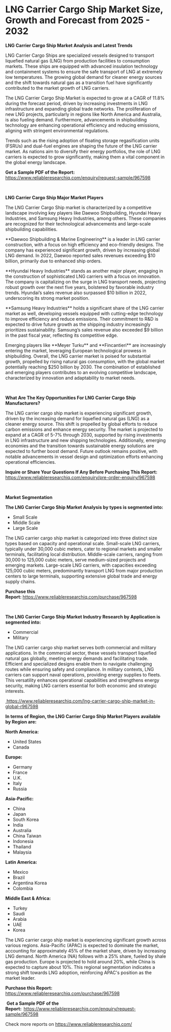 <p><h1>LNG Carrier Cargo Ship Market Size, Growth and Forecast from 2025 - 2032</h1></p><p><strong>LNG Carrier Cargo Ship Market Analysis and Latest Trends</strong></p>
<p><p>LNG Carrier Cargo Ships are specialized vessels designed to transport liquefied natural gas (LNG) from production facilities to consumption markets. These ships are equipped with advanced insulation technology and containment systems to ensure the safe transport of LNG at extremely low temperatures. The growing global demand for cleaner energy sources and the shift towards natural gas as a transition fuel have significantly contributed to the market growth of LNG carriers.</p><p>The LNG Carrier Cargo Ship Market is expected to grow at a CAGR of 11.8% during the forecast period, driven by increasing investments in LNG infrastructure and expanding global trade networks. The proliferation of new LNG projects, particularly in regions like North America and Australia, is also fueling demand. Furthermore, advancements in shipbuilding technology are enhancing operational efficiency and reducing emissions, aligning with stringent environmental regulations. </p><p>Trends such as the rising adoption of floating storage regasification units (FSRUs) and dual-fuel engines are shaping the future of the LNG carrier market. As nations aim to diversify their energy portfolios, the role of LNG carriers is expected to grow significantly, making them a vital component in the global energy landscape.</p></p>
<p><strong>Get a Sample PDF of the Report:&nbsp;</strong> <a href="https://www.reliableresearchiq.com/enquiry/request-sample/967598?utm_campaign=3384&utm_medium=2&utm_source=Github&utm_content=ia&utm_term=30032025&utm_id=lng-carrier-cargo-ship">https://www.reliableresearchiq.com/enquiry/request-sample/967598</a></p>
<p>&nbsp;</p>
<p><strong>LNG Carrier Cargo Ship Major Market Players</strong></p>
<p><p>The LNG Carrier Cargo Ship market is characterized by a competitive landscape involving key players like Daewoo Shipbuilding, Hyundai Heavy Industries, and Samsung Heavy Industries, among others. These companies are recognized for their technological advancements and large-scale shipbuilding capabilities.</p><p>**Daewoo Shipbuilding & Marine Engineering** is a leader in LNG carrier construction, with a focus on high efficiency and eco-friendly designs. The company has experienced significant growth, driven by increasing global LNG demand. In 2022, Daewoo reported sales revenues exceeding $10 billion, primarily due to enhanced ship orders.</p><p>**Hyundai Heavy Industries** stands as another major player, engaging in the construction of sophisticated LNG carriers with a focus on innovation. The company is capitalizing on the surge in LNG transport needs, projecting robust growth over the next five years, bolstered by favorable industry trends. Hyundai’s sales revenue also surpassed $10 billion in 2022, underscoring its strong market position.</p><p>**Samsung Heavy Industries** holds a significant share of the LNG carrier market as well, developing vessels equipped with cutting-edge technology to improve efficiency and reduce emissions. Their commitment to R&D is expected to drive future growth as the shipping industry increasingly prioritizes sustainability. Samsung’s sales revenue also exceeded $9 billion in the past fiscal year, reflecting its competitive edge.</p><p>Emerging players like **Meyer Turku** and **Fincantieri** are increasingly entering the market, leveraging European technological prowess in shipbuilding. Overall, the LNG carrier market is poised for substantial growth, propelled by rising natural gas consumption, with the global market potentially reaching $250 billion by 2030. The combination of established and emerging players contributes to an evolving competitive landscape, characterized by innovation and adaptability to market needs.</p></p>
<p>&nbsp;</p>
<p><strong>What Are The Key Opportunities For LNG Carrier Cargo Ship Manufacturers?</strong></p>
<p><p>The LNG carrier cargo ship market is experiencing significant growth, driven by the increasing demand for liquefied natural gas (LNG) as a cleaner energy source. This shift is propelled by global efforts to reduce carbon emissions and enhance energy security. The market is projected to expand at a CAGR of 5-7% through 2030, supported by rising investments in LNG infrastructure and new shipping technologies. Additionally, emerging economies and the transition towards sustainable energy solutions are expected to further boost demand. Future outlook remains positive, with notable advancements in vessel design and optimization efforts enhancing operational efficiencies.</p></p>
<p><strong>Inquire or Share Your Questions If Any Before Purchasing This Report:</strong> <a href="https://www.reliableresearchiq.com/enquiry/pre-order-enquiry/967598?utm_campaign=3384&utm_medium=2&utm_source=Github&utm_content=ia&utm_term=30032025&utm_id=lng-carrier-cargo-ship">https://www.reliableresearchiq.com/enquiry/pre-order-enquiry/967598</a></p>
<p>&nbsp;</p>
<p><strong>Market Segmentation</strong></p>
<p><strong>The LNG Carrier Cargo Ship Market Analysis by types is segmented into:</strong></p>
<p><ul><li>Small Scale</li><li>Middle Scale</li><li>Large Scale</li></ul></p>
<p><p>The LNG carrier cargo ship market is categorized into three distinct size types based on capacity and operational scale. Small-scale LNG carriers, typically under 30,000 cubic meters, cater to regional markets and smaller terminals, facilitating local distribution. Middle-scale carriers, ranging from 30,000 to 125,000 cubic meters, serve medium-sized projects and emerging markets. Large-scale LNG carriers, with capacities exceeding 125,000 cubic meters, predominantly transport LNG from major production centers to large terminals, supporting extensive global trade and energy supply chains.</p></p>
<p><strong>Purchase this Report:&nbsp;</strong><a href="https://www.reliableresearchiq.com/purchase/967598?utm_campaign=3384&utm_medium=2&utm_source=Github&utm_content=ia&utm_term=30032025&utm_id=lng-carrier-cargo-ship">https://www.reliableresearchiq.com/purchase/967598</a></p>
<p>&nbsp;</p>
<p><strong>The LNG Carrier Cargo Ship Market Industry Research by Application is segmented into:</strong></p>
<p><ul><li>Commercial</li><li>Military</li></ul></p>
<p><p>The LNG carrier cargo ship market serves both commercial and military applications. In the commercial sector, these vessels transport liquefied natural gas globally, meeting energy demands and facilitating trade. Efficient and specialized designs enable them to navigate challenging routes while ensuring safety and compliance. In military contexts, LNG carriers can support naval operations, providing energy supplies to fleets. This versatility enhances operational capabilities and strengthens energy security, making LNG carriers essential for both economic and strategic interests.</p></p>
<p><a href="https://www.reliableresearchiq.com/lng-carrier-cargo-ship-market-in-global-r967598?utm_campaign=3384&utm_medium=2&utm_source=Github&utm_content=ia&utm_term=30032025&utm_id=lng-carrier-cargo-ship">&nbsp;https://www.reliableresearchiq.com/lng-carrier-cargo-ship-market-in-global-r967598</a></p>
<p><strong>In terms of Region, the LNG Carrier Cargo Ship Market Players available by Region are:</strong></p>
<p>
    <p> <strong> North America: </strong>
        <ul>
            <li>United States</li>
            <li>Canada</li>
        </ul>
        </p> 
    <p> <strong> Europe: </strong>
        <ul>
            <li>Germany</li>
            <li>France</li>
            <li>U.K.</li>
            <li>Italy</li>
            <li>Russia</li>
        </ul>
        </p> 
    <p> <strong> Asia-Pacific: </strong>
        <ul>
            <li>China</li>
            <li>Japan</li>
            <li>South Korea</li>
            <li>India</li>
            <li>Australia</li>
            <li>China Taiwan</li>
            <li>Indonesia</li>
            <li>Thailand</li>
            <li>Malaysia</li>
        </ul>
        </p> 
    <p> <strong> Latin America: </strong>
        <ul>
            <li>Mexico</li>
            <li>Brazil</li>
            <li>Argentina Korea</li>
            <li>Colombia</li>
        </ul>
        </p> 
    <p> <strong> Middle East & Africa: </strong>
        <ul>
            <li>Turkey</li>
            <li>Saudi</li>
            <li>Arabia</li>
            <li>UAE</li>
            <li>Korea</li>
        </ul>
    </p>
    </p>
<p><p>The LNG carrier cargo ship market is experiencing significant growth across various regions. Asia-Pacific (APAC) is expected to dominate the market, accounting for approximately 45% of the market share, driven by increasing LNG demand. North America (NA) follows with a 25% share, fueled by shale gas production. Europe is projected to hold around 20%, while China is expected to capture about 10%. This regional segmentation indicates a strong shift towards LNG adoption, reinforcing APAC's position as the market leader.</p></p>
<p><strong>Purchase this Report: </strong><a href="https://www.reliableresearchiq.com/purchase/967598?utm_campaign=3384&utm_medium=2&utm_source=Github&utm_content=ia&utm_term=30032025&utm_id=lng-carrier-cargo-ship">https://www.reliableresearchiq.com/purchase/967598</a></p>
<p>&nbsp;<strong>Get a Sample PDF of the Report:&nbsp;&nbsp;</strong><a href="https://www.reliableresearchiq.com/enquiry/request-sample/967598?utm_campaign=3384&utm_medium=2&utm_source=Github&utm_content=ia&utm_term=30032025&utm_id=lng-carrier-cargo-ship">https://www.reliableresearchiq.com/enquiry/request-sample/967598</a></p>
<p><strong></strong></p>
<p>Check more reports on <a href="https://www.reliableresearchiq.com/?utm_campaign=3384&utm_medium=2&utm_source=Github&utm_content=ia&utm_term=30032025&utm_id=lng-carrier-cargo-ship">https://www.reliableresearchiq.com/</a></p>